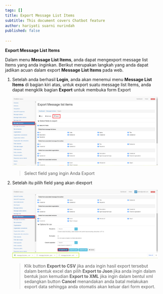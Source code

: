 ```yaml
---
tags: []
title: Export Message List Items
subtitle: This document covers Chatbot feature
author: hariyati suarni nurindah
published: false

---
```

**Export Message List Items**

Dalam menu **Message List Items**, anda dapat mengexport message list Items yang anda inginkan. Berikut merupakan langkah yang anda dapat jadikan acuan dalam export **Message List Items** pada web.

1. Setelah anda berhasil **Login**, anda akan menemui menu **Message List Items** di bagian kiri atas, untuk export suatu message list Items, anda dapat mengklik bagian **Export** untuk membuka form Export

   ![](/uploads/messagelistsitems3.PNG)

   > Select field yang ingin Anda Export
2. Setelah itu pilih field yang akan diexport

   ![](/uploads/message-list-item5.PNG)

   > Klik button **Export to CSV** jika anda ingin hasil export tersebut dalam bentuk excel dan pilih **Export to Json** jika anda ingin dalam bentuk json kemudian **Export to XML** jika ingin dalam bentul xml sedangkan button **Cancel** menandakan anda batal melakukan export data sehingga anda otomatis akan keluar dari form export.